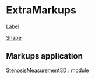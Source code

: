 # ExtraMarkups


[Label](https://github.com/chir-set/SlicerExtraMarkups/tree/main/Label/)

[Shape](https://github.com/chir-set/SlicerExtraMarkups/tree/main/Shape/)

## Markups application

[StenosisMeasurement3D](https://github.com/chir-set/ExtraMarkups/tree/main/StenosisMeasurement3D/) : module











